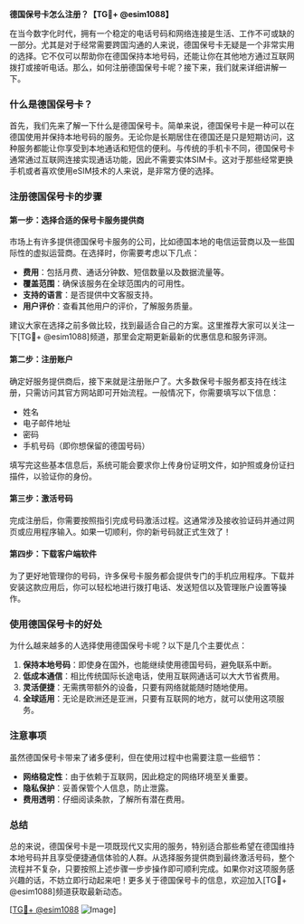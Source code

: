 **德国保号卡怎么注册？【TG💪+ @esim1088】**

在当今数字化时代，拥有一个稳定的电话号码和网络连接是生活、工作不可或缺的一部分。尤其是对于经常需要跨国沟通的人来说，德国保号卡无疑是一个非常实用的选择。它不仅可以帮助你在德国保持本地号码，还能让你在其他地方通过互联网拨打或接听电话。那么，如何注册德国保号卡呢？接下来，我们就来详细讲解一下。

### 什么是德国保号卡？

首先，我们先来了解一下什么是德国保号卡。简单来说，德国保号卡是一种可以在德国使用并保持本地号码的服务。无论你是长期居住在德国还是只是短期访问，这种服务都能让你享受到本地通话和短信的便利。与传统的手机卡不同，德国保号卡通常通过互联网连接实现通话功能，因此不需要实体SIM卡。这对于那些经常更换手机或者喜欢使用eSIM技术的人来说，是非常方便的选择。

### 注册德国保号卡的步骤

#### 第一步：选择合适的保号卡服务提供商

市场上有许多提供德国保号卡服务的公司，比如德国本地的电信运营商以及一些国际性的虚拟运营商。在选择时，你需要考虑以下几点：

- **费用**：包括月费、通话分钟数、短信数量以及数据流量等。
- **覆盖范围**：确保该服务在全球范围内的可用性。
- **支持的语言**：是否提供中文客服支持。
- **用户评价**：查看其他用户的评价，了解服务质量。

建议大家在选择之前多做比较，找到最适合自己的方案。这里推荐大家可以关注一下[TG💪+ @esim1088]频道，那里会定期更新最新的优惠信息和服务评测。

#### 第二步：注册账户

确定好服务提供商后，接下来就是注册账户了。大多数保号卡服务都支持在线注册，只需访问其官方网站即可开始流程。一般情况下，你需要填写以下信息：

- 姓名
- 电子邮件地址
- 密码
- 手机号码（即你想保留的德国号码）

填写完这些基本信息后，系统可能会要求你上传身份证明文件，如护照或身份证扫描件，以验证你的身份。

#### 第三步：激活号码

完成注册后，你需要按照指引完成号码激活过程。这通常涉及接收验证码并通过网页或应用程序输入。如果一切顺利，你的新号码就正式生效了！

#### 第四步：下载客户端软件

为了更好地管理你的号码，许多保号卡服务都会提供专门的手机应用程序。下载并安装这款应用后，你可以轻松地进行拨打电话、发送短信以及管理账户设置等操作。

### 使用德国保号卡的好处

为什么越来越多的人选择使用德国保号卡呢？以下是几个主要优点：

1. **保持本地号码**：即使身在国外，也能继续使用德国号码，避免联系中断。
2. **低成本通信**：相比传统国际长途电话，使用互联网通话可以大大节省费用。
3. **灵活便捷**：无需携带额外的设备，只要有网络就能随时随地使用。
4. **全球适用**：无论是欧洲还是亚洲，只要有互联网的地方，就可以使用这项服务。

### 注意事项

虽然德国保号卡带来了诸多便利，但在使用过程中也需要注意一些细节：

- **网络稳定性**：由于依赖于互联网，因此稳定的网络环境至关重要。
- **隐私保护**：妥善保管个人信息，防止泄露。
- **费用透明**：仔细阅读条款，了解所有潜在费用。

### 总结

总的来说，德国保号卡是一项既现代又实用的服务，特别适合那些希望在德国维持本地号码并且享受便捷通信体验的人群。从选择服务提供商到最终激活号码，整个流程并不复杂，只要按照上述步骤一步步操作即可顺利完成。如果你对这项服务感兴趣的话，不妨立即行动起来吧！更多关于德国保号卡的信息，欢迎加入[TG💪+ @esim1088]频道获取最新动态。

[[TG💪+ @esim1088](https://t.me/s/esim1088) ![Image](https://i.postimg.cc/4NQfJmqS/Snipaste-2025-05-13-00-14-12.png)]